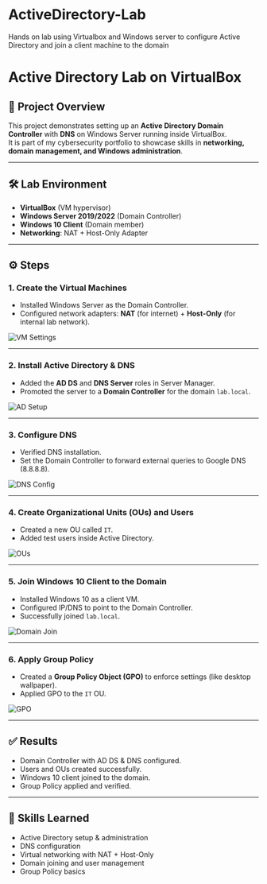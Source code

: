 # ActiveDirectory-Lab
Hands on lab using Virtualbox and Windows server to configure Active Directory and join a client machine to the domain

# Active Directory Lab on VirtualBox

## 📖 Project Overview
This project demonstrates setting up an **Active Directory Domain Controller** with **DNS** on Windows Server running inside VirtualBox.  
It is part of my cybersecurity portfolio to showcase skills in **networking, domain management, and Windows administration**.  

---

## 🛠️ Lab Environment
- **VirtualBox** (VM hypervisor)
- **Windows Server 2019/2022** (Domain Controller)
- **Windows 10 Client** (Domain member)
- **Networking**: NAT + Host-Only Adapter

---

## ⚙️ Steps

### 1. Create the Virtual Machines
- Installed Windows Server as the Domain Controller.
- Configured network adapters: **NAT** (for internet) + **Host-Only** (for internal lab network).

![VM Settings](Screenshots/step1-vm-network.png)

---

### 2. Install Active Directory & DNS
- Added the **AD DS** and **DNS Server** roles in Server Manager.
- Promoted the server to a **Domain Controller** for the domain `lab.local`.

![AD Setup](Screenshots/step2-ad-setup.png)

---

### 3. Configure DNS
- Verified DNS installation.
- Set the Domain Controller to forward external queries to Google DNS (8.8.8.8).

![DNS Config](Screenshots/step3-dns.png)

---

### 4. Create Organizational Units (OUs) and Users
- Created a new OU called `IT`.
- Added test users inside Active Directory.

![OUs](Screenshots/step4-ous.png)

---

### 5. Join Windows 10 Client to the Domain
- Installed Windows 10 as a client VM.
- Configured IP/DNS to point to the Domain Controller.
- Successfully joined `lab.local`.

![Domain Join](Screenshots/step5-domain-join.png)

---

### 6. Apply Group Policy
- Created a **Group Policy Object (GPO)** to enforce settings (like desktop wallpaper).
- Applied GPO to the `IT` OU.

![GPO](Screenshots/step6-gpo.png)

---

## ✅ Results
- Domain Controller with AD DS & DNS configured.
- Users and OUs created successfully.
- Windows 10 client joined to the domain.
- Group Policy applied and verified.

---

## 🚀 Skills Learned
- Active Directory setup & administration
- DNS configuration
- Virtual networking with NAT + Host-Only
- Domain joining and user management
- Group Policy basics
